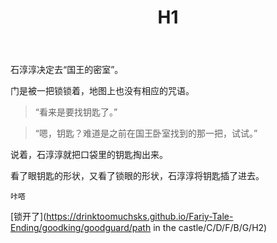 ﻿---
title: H1
tags: 新建,模板,
renderNumberedHeading: true
grammar_cjkRuby: true
---

石淳淳决定去“国王的密室”。  

门是被一把锁锁着，地图上也没有相应的咒语。  

> “看来是要找钥匙了。”  

> “嗯，钥匙？难道是之前在国王卧室找到的那一把，试试。”  

说着，石淳淳就把口袋里的钥匙掏出来。  

看了眼钥匙的形状，又看了锁眼的形状，石淳淳将钥匙插了进去。  

    咔嗒  

[锁开了](https://drinktoomuchsks.github.io/Fariy-Tale-Ending/goodking/goodguard/path in the castle/C/D/F/B/G/H2)